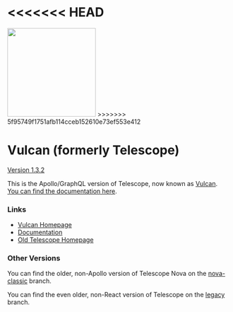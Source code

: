 <<<<<<< HEAD
=======
<img src="https://d3vv6lp55qjaqc.cloudfront.net/items/2B3C1z2V2y421p2I0P42/vulcan-logo-noborder.png" width="200">
>>>>>>> 5f95749f1751afb114cceb152610e73ef553e412

# Vulcan (formerly Telescope)

[Version 1.3.2](https://github.com/TelescopeJS/Telescope/releases)

This is the Apollo/GraphQL version of Telescope, now known as [Vulcan](http://vulcanjs.org). [You can find the documentation here](http://docs.vulcanjs.org/).

### Links

- [Vulcan Homepage](http://vulcanjs.org)
- [Documentation](http://docs.vulcanjs.org)
- [Old Telescope Homepage](http://telescopeapp.org)

### Other Versions

You can find the older, non-Apollo version of Telescope Nova on the [nova-classic](https://github.com/TelescopeJS/Telescope/tree/nova-classic) branch. 

You can find the even older, non-React version of Telescope on the [legacy](https://github.com/TelescopeJS/Telescope/tree/legacy) branch.

